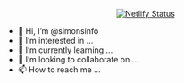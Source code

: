 <p align="center">
  <a href="https://app.netlify.com/sites/simonhemrom/deploys" target="_blank">
    <img src="https://api.netlify.com/api/v1/badges/c5682fdc-d176-439a-9723-45b5e5e04f49/deploy-status" alt="Netlify Status" />
  </a>
</p>

- 👋 Hi, I’m @simonsinfo
- 👀 I’m interested in ...
- 🌱 I’m currently learning ...
- 💞️ I’m looking to collaborate on ...
- 📫 How to reach me ...

<!---
simonsinfo/simonsinfo is a ✨ special ✨ repository because its `README.md` (this file) appears on your GitHub profile.
You can click the Preview link to take a look at your changes.
--->
